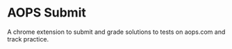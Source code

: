 # AOPS Submit

A chrome extension to submit and grade solutions to tests on aops.com and track practice.
